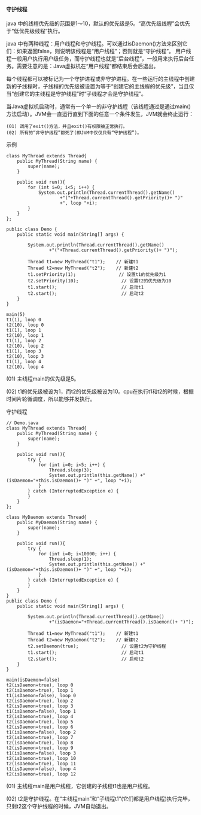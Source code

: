 #### 守护线程

java 中的线程优先级的范围是1～10，默认的优先级是5。“高优先级线程”会优先于“低优先级线程”执行。

java 中有两种线程：用户线程和守护线程。可以通过isDaemon()方法来区别它们：如果返回false，则说明该线程是“用户线程”；否则就是“守护线程”。
用户线程一般用户执行用户级任务，而守护线程也就是“后台线程”，一般用来执行后台任务。需要注意的是：Java虚拟机在“用户线程”都结束后会后退出。

每个线程都可以被标记为一个守护进程或非守护进程。在一些运行的主线程中创建新的子线程时，子线程的优先级被设置为等于“创建它的主线程的优先级”，当且仅当“创建它的主线程是守护线程”时“子线程才会是守护线程”。

当Java虚拟机启动时，通常有一个单一的非守护线程（该线程通过是通过main()方法启动）。JVM会一直运行直到下面的任意一个条件发生，JVM就会终止运行：
```
(01) 调用了exit()方法，并且exit()有权限被正常执行。
(02) 所有的“非守护线程”都死了(即JVM中仅仅只有“守护线程”)。
```
示例
```
class MyThread extends Thread{
    public MyThread(String name) {
        super(name);
    }

    public void run(){
        for (int i=0; i<5; i++) {
            System.out.println(Thread.currentThread().getName()
                    +"("+Thread.currentThread().getPriority()+ ")"
                    +", loop "+i);
        }
    }
};

public class Demo {
    public static void main(String[] args) {

        System.out.println(Thread.currentThread().getName()
                +"("+Thread.currentThread().getPriority()+ ")");

        Thread t1=new MyThread("t1");    // 新建t1
        Thread t2=new MyThread("t2");    // 新建t2
        t1.setPriority(1);                // 设置t1的优先级为1
        t2.setPriority(10);                // 设置t2的优先级为10
        t1.start();                        // 启动t1
        t2.start();                        // 启动t2
    }
}

main(5)
t1(1), loop 0
t2(10), loop 0
t1(1), loop 1
t2(10), loop 1
t1(1), loop 2
t2(10), loop 2
t1(1), loop 3
t2(10), loop 3
t1(1), loop 4
t2(10), loop 4
```
(01) 主线程main的优先级是5。

(02) t1的优先级被设为1，而t2的优先级被设为10。cpu在执行t1和t2的时候，根据时间片轮循调度，所以能够并发执行。

守护线程
```
// Demo.java
class MyThread extends Thread{
    public MyThread(String name) {
        super(name);
    }

    public void run(){
        try {
            for (int i=0; i<5; i++) {
                Thread.sleep(3);
                System.out.println(this.getName() +"(isDaemon="+this.isDaemon()+ ")" +", loop "+i);
            }
        } catch (InterruptedException e) {
        }
    }
};

class MyDaemon extends Thread{
    public MyDaemon(String name) {
        super(name);
    }

    public void run(){
        try {
            for (int i=0; i<10000; i++) {
                Thread.sleep(1);
                System.out.println(this.getName() +"(isDaemon="+this.isDaemon()+ ")" +", loop "+i);
            }
        } catch (InterruptedException e) {
        }
    }
}
public class Demo {
    public static void main(String[] args) {

        System.out.println(Thread.currentThread().getName()
                +"(isDaemon="+Thread.currentThread().isDaemon()+ ")");

        Thread t1=new MyThread("t1");    // 新建t1
        Thread t2=new MyDaemon("t2");    // 新建t2
        t2.setDaemon(true);                // 设置t2为守护线程
        t1.start();                        // 启动t1
        t2.start();                        // 启动t2
    }
}

main(isDaemon=false)
t2(isDaemon=true), loop 0
t2(isDaemon=true), loop 1
t1(isDaemon=false), loop 0
t2(isDaemon=true), loop 2
t2(isDaemon=true), loop 3
t1(isDaemon=false), loop 1
t2(isDaemon=true), loop 4
t2(isDaemon=true), loop 5
t2(isDaemon=true), loop 6
t1(isDaemon=false), loop 2
t2(isDaemon=true), loop 7
t2(isDaemon=true), loop 8
t2(isDaemon=true), loop 9
t1(isDaemon=false), loop 3
t2(isDaemon=true), loop 10
t2(isDaemon=true), loop 11
t1(isDaemon=false), loop 4
t2(isDaemon=true), loop 12
```

(01) 主线程main是用户线程，它创建的子线程t1也是用户线程。

(02) t2是守护线程。在“主线程main”和“子线程t1”(它们都是用户线程)执行完毕，只剩t2这个守护线程的时候，JVM自动退出。
